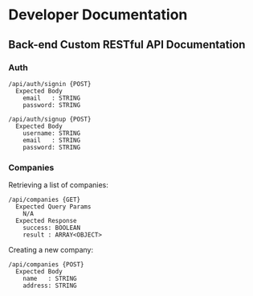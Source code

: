 # Developer Documentation

## Back-end Custom RESTful API Documentation

### Auth

```
/api/auth/signin {POST}
  Expected Body
    email   : STRING
    password: STRING
  
/api/auth/signup {POST}
  Expected Body
    username: STRING
    email   : STRING
    password: STRING
```

### Companies

Retrieving a list of companies:

```
/api/companies {GET}
  Expected Query Params
    N/A
  Expected Response
    success: BOOLEAN
    result : ARRAY<OBJECT>
```

Creating a new company:

```
/api/companies {POST}
  Expected Body
    name   : STRING
    address: STRING
```
